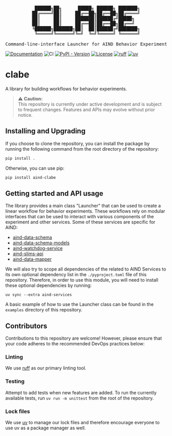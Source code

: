 <div align="center">

<pre>
 ██████╗██╗      █████╗ ██████╗ ███████╗
██╔════╝██║     ██╔══██╗██╔══██╗██╔════╝
██║     ██║     ███████║██████╔╝█████╗  
██║     ██║     ██╔══██║██╔══██╗██╔══╝  
╚██████╗███████╗██║  ██║██████╔╝███████╗
 ╚═════╝╚══════╝╚═╝  ╚═╝╚═════╝ ╚══════╝

Command-line-interface Launcher for AIND Behavior Experiments
</pre>
</div>


[![Documentation](https://camo.githubusercontent.com/d7111793c727ad754311b21d4f083d842f5071163a74f406822a63eb0fb2af69/68747470733a2f2f696d672e736869656c64732e696f2f62616467652f446f63756d656e746174696f6e2d626c75653f636f6c6f723d344138424431266c696e6b3d6874747073253341253246253246616c6c656e6e657572616c64796e616d6963732e6769746875622e696f253246426f6e7361692e416c6c656e4e657572616c44796e616d696373253246)](https://allenneuraldynamics.github.io/clabe/)
![CI](https://github.com/AllenNeuralDynamics/Aind.Behavior.ExperimentLauncher/actions/workflows/ci.yml/badge.svg)
[![PyPI - Version](https://img.shields.io/pypi/v/aind-clabe)](https://pypi.org/project/aind-clabe/)
[![License](https://img.shields.io/badge/license-MIT-brightgreen)](LICENSE)
[![ruff](https://img.shields.io/endpoint?url=https://raw.githubusercontent.com/astral-sh/ruff/main/assets/badge/v2.json)](https://github.com/astral-sh/ruff)
[![uv](https://img.shields.io/endpoint?url=https://raw.githubusercontent.com/astral-sh/uv/main/assets/badge/v0.json)](https://github.com/astral-sh/uv)

# clabe

A library for building workflows for behavior experiments.

> ⚠️ **Caution:**  
> This repository is currently under active development and is subject to frequent changes. Features and APIs may evolve without prior notice.

## Installing and Upgrading

If you choose to clone the repository, you can install the package by running the following command from the root directory of the repository:

```bash
pip install .
```

Otherwise, you can use pip:

```bash
pip install aind-clabe
```

## Getting started and API usage

The library provides a main class "Launcher" that can be used to create a linear workflow for behavior experiments. These workflows rely on modular interfaces that can be used to interact with various components of the experiment and other services.
Some of these services are specific for AIND:

- [aind-data-schema](https://github.com/AllenNeuralDynamics/aind-data-schema)
- [aind-data-schema-models](https://github.com/AllenNeuralDynamics/aind-data-schema-models)
- [aind-watchdog-service](https://github.com/AllenNeuralDynamics/aind-watchdog-service)
- [aind-slims-api](https://github.com/AllenNeuralDynamics/aind-slims-api)
- [aind-data-mapper](https://github.com/AllenNeuralDynamics/aind-metadata-mapper)

We will also try to scope all dependencies of the related to AIND Services to its own optional dependency list in the `./pyproject.toml` file of this repository. Therefore, in order to use this module, you will need to install these optional dependencies by running:

```uv sync --extra aind-services```

A basic example of how to use the Launcher class can be found in the `examples` directory of this repository.

## Contributors

Contributions to this repository are welcome! However, please ensure that your code adheres to the recommended DevOps practices below:

### Linting

We use [ruff](https://docs.astral.sh/ruff/) as our primary linting tool.

### Testing

Attempt to add tests when new features are added.
To run the currently available tests, run `uv run -m unittest` from the root of the repository.

### Lock files

We use [uv](https://docs.astral.sh/uv/) to manage our lock files and therefore encourage everyone to use uv as a package manager as well.
